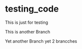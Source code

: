 # testing_code
This is just for testing

This is another Branch

Yet another Branch
 yet 2 brancches
 